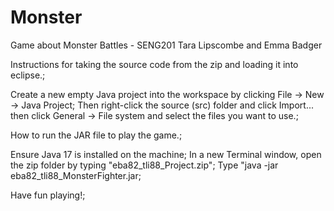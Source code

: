 # Monster
Game about Monster Battles - SENG201
Tara Lipscombe and Emma Badger

Instructions for taking the source code from the zip and loading it into eclipse.;

Create a new empty Java project into the workspace by clicking File -> New -> Java Project;
Then right-click the source (src) folder and click Import... then click General -> File system and select the files you want to use.;

How to run the JAR file to play the game.;

Ensure Java 17 is installed on the machine;
In a new Terminal window, open the zip folder by typing "eba82_tli88_Project.zip";
Type "java -jar eba82_tli88_MonsterFighter.jar;

Have fun playing!;
